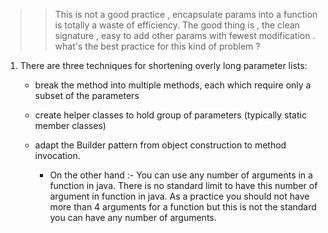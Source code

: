 
>> This is not a good practice , encapsulate params into a function is totally a waste of efficiency. The good thing is , the clean signature , easy to add other params with fewest modification . what's the best practice for this kind of problem ?

1. There are three techniques for shortening overly long parameter lists:

    * break the method into multiple methods, each which require only a subset of the parameters
    * create helper classes to hold group of parameters (typically static member classes)
    * adapt the Builder pattern from object construction to method invocation.

        * On the other hand :-
          You can use any number of arguments in a function in java. There is no standard limit to have this number of argument in function in java. As a practice you should not have more than 4 arguments for a function but this is not the standard you can have any number of arguments.